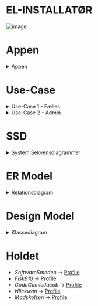 # EL-INSTALLATØR

![image](https://user-images.githubusercontent.com/89922905/172152423-7bba8fc8-1423-416d-9a62-dbca251f321c.png)

# Appen
<details close>
<summary>Appen</summary>
<br>  

Appen gennemgået
 
Programmets funktioner:
I det man åbner appen, bliver man mødt af en loginskærm, hvor man kan logge ind eller registrere sig som ny bruge. Hvis man går ind under registrer bruger, bliver man bedt om at udfylde forskellige inputfelter, som navn, e-mail, telefon og adgangskode. Efter det er udfyldt og alle felter er blevet valideret er man oprettet som bruger.
 
Når man er logget ind, får man direkte adgang til en liste af oprettede sager, og har her muligheden for at søge og sortere i de sager som allerede er oprettet, samt at oprette en ny sag.
 
Søgning og sortering:
Når man laver en direkte søgning, kan man søge på navn, adresse, ordre nummer og dato.
Sorteringen fungerer således at man har mulighed for 4 tjekbokse, listen kan sortere efter aktiv, afventer, afsluttet og mine sager, under mine sager får man kun de sager vist som er tilknyttet til ens bruger.
 
Ny sag:
Hvis man ønsker at oprette en ny sag, bliver man bedt om at indtaste ordre nummer, kundenavn, adresse, postnummer og/eller by, i det man udfylder postnummer eller by findes automatisk det pågældende by-/postnummer. Til sidst får man muligheden for at tilknytte en medarbejder til sagen eller sætte den som afventende.
 
Visning af sag:
Når man åbner en sag fra siden der kommer frem efter man er logget ind, bliver man mødt af det spørgeskema som er sat op. I bunden har man mulighed for at afslutte sag og gemme, hvis man gemmer så gemmes de indtastede oplysninger så de er klar til næste gang man åbner sagen, trykker man afslut sag, så afslutter den sagen, sætter statussen på sagen til afsluttet og man får muligheden for at sende en pdf fil med skemaet til en mail.
 
App-baren i toppen:
Trykker man på ens profilbillede i toppen af højre hjørne, kan man se navn, e-mail og tlf. Her har man også mulighed for at redigere sin profil og ændre ens personline oplysninger. Samt se ”om” som viser info omkring firmaet og app-version, og ”log ud” som logger ens bruger ud og sender brugeren tilbage til forsiden.
 
Ændringer i løbet af processen:
Under udvikling af appen, og under vores første møde med kunden, fik vi stillet rigtig mange relevante spørgsmål, og med go input fra kunden, gjorde det, det muligt for os, at kører videre med den tanke og det design vi havde bygget op og gjort klar til første møde. Under andet møde med kunde fik vi ny information, som gjorde at vi kunne skære nogle features, og noget arbejde fra som vi havde gjort klar, og havde arbejdet på. Under tredje møde, var der som sådan ikke nogen spørgsmål, og var mere en fremvisning af appen til kunden, så han kunne prøve den og se om der evt. var noget der skulle laves om, kunden var tilfreds og havde ingen indvendinger. 
 </details>

 </details>
  
# Use-Case
<details close>
<summary>Use-Case 1 - Fælles</summary>
<br>  
  
## Login Scene
  
![image](https://user-images.githubusercontent.com/89967398/164428244-f3bc32b7-fbf4-43f0-b58b-098343c9d018.png)
  
  
## Kalender Scene
  
![unknown](https://user-images.githubusercontent.com/89967398/164428359-00b4cd01-e9d8-47fb-a949-a19aed2bf034.png)
  
  
## Vælg Behandling Pane
  
![unknown (1)](https://user-images.githubusercontent.com/89967398/164428725-6bea12c6-b6c4-4688-bedf-4a40d6e2f0cb.png)
  
  
## Kalender Starttid Scene
  
![unknown (2)](https://user-images.githubusercontent.com/89967398/164428896-03efbc98-5f71-4d63-bdf0-4dbef955dbc2.png)
  
  
## Søg Pane
  
![unknown (3)](https://user-images.githubusercontent.com/89967398/164429302-29e4b3d1-fb0a-46ea-b3f8-2946660c26f2.png)
</details>
<details close>
<summary>Use-Case 2 - Admin</summary>
<br>
  
## Admin Scene
  
![image](https://user-images.githubusercontent.com/89967398/164429408-7db98940-9d53-4f47-a332-f10ca8e6645a.png)
  
  
## Seneste Bookninger Pane
  
![unknown (5)](https://user-images.githubusercontent.com/89967398/164429515-a60a274f-86e7-43df-a05f-3b812267c3d8.png)
  
  
## Ferieoversigt Pane
  
![unknown (6)](https://user-images.githubusercontent.com/89967398/164429603-a28a39d8-d65a-4aa7-9c16-50e7843cd79c.png)
  
  
## Rediger- Og Opret Medarbejder Panes
  
![unknown (7)](https://user-images.githubusercontent.com/89967398/164429771-f307670a-c0ae-4e7e-80fa-a267f0734de2.png)
  
  
## Behandlingstype Pane
  
![unknown (8)](https://user-images.githubusercontent.com/89967398/164429869-5fd0ed5b-5a91-403a-bbbc-492d9ec00435.png)
    
</details>

# SSD 
<details close>
<summary>System Sekvensdiagrammer</summary>
<br>  
 
![SSD_Book_Tid vpd](https://user-images.githubusercontent.com/89967398/165057039-d7f38530-c8cd-44d9-965e-896232a8095d.jpg)
  
</details> 


# ER Model
<details close>
<summary>Relationsdiagram</summary>
<br>  
 
![image](https://user-images.githubusercontent.com/89967398/163960453-4c5c829d-e6fa-4f43-bcf2-fd2d8ef08961.png)
  
</details> 

# Design Model
<details close>
<summary>Klassediagram</summary>
<br>  
 
![Klassediagram foreløbig (3) vpd (1)](https://user-images.githubusercontent.com/89967398/165056209-1e065d61-6170-442f-b712-a6b859397fea.png)

</details>

# Holdet  
- *SoftwareSmeden* -> [Profile](https://github.com/SoftwareSmeden "SoftwareSmeden")
- *Fisk810* -> [Profile](https://github.com/fisk810 "Fisk810")
- *GodeGamleJacob* -> [Profile](https://github.com/GodeGamleJacob "GodeGamleJacob")
- *Niickwan* -> [Profile](https://github.com/Niickwan "Nickwan")
- *Madskolsen* -> [Profile](https://github.com/madskolsen "Madskolsen")
